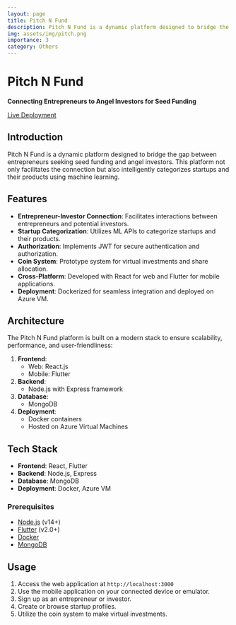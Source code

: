 ```yaml
---
layout: page
title: Pitch N Fund
description: Pitch N Fund is a dynamic platform designed to bridge the gap between entrepreneurs seeking seed funding and angel investors. This platform not only facilitates the connection but also intelligently categorizes startups and their products using machine learning. 🚀 Focus on investing and funding!!
img: assets/img/pitch.png
importance: 3
category: Others
---
```


# Pitch N Fund

**Connecting Entrepreneurs to Angel Investors for Seed Funding**

[Live Deployment](https://pitch-n-fund-website.vercel.app/)

## Introduction

Pitch N Fund is a dynamic platform designed to bridge the gap between entrepreneurs seeking seed funding and angel investors. This platform not only facilitates the connection but also intelligently categorizes startups and their products using machine learning.

## Features

- **Entrepreneur-Investor Connection**: Facilitates interactions between entrepreneurs and potential investors.
- **Startup Categorization**: Utilizes ML APIs to categorize startups and their products.
- **Authorization**: Implements JWT for secure authentication and authorization.
- **Coin System**: Prototype system for virtual investments and share allocation.
- **Cross-Platform**: Developed with React for web and Flutter for mobile applications.
- **Deployment**: Dockerized for seamless integration and deployed on Azure VM.

## Architecture

The Pitch N Fund platform is built on a modern stack to ensure scalability, performance, and user-friendliness:

1. **Frontend**:
   - Web: React.js
   - Mobile: Flutter
2. **Backend**:
   - Node.js with Express framework
3. **Database**:
   - MongoDB
4. **Deployment**:
   - Docker containers
   - Hosted on Azure Virtual Machines

## Tech Stack

- **Frontend**: React, Flutter
- **Backend**: Node.js, Express
- **Database**: MongoDB
- **Deployment**: Docker, Azure VM

### Prerequisites

- [Node.js](https://nodejs.org/en/) (v14+)
- [Flutter](https://flutter.dev/) (v2.0+)
- [Docker](https://www.docker.com/)
- [MongoDB](https://www.mongodb.com/)

## Usage

1. Access the web application at `http://localhost:3000`
2. Use the mobile application on your connected device or emulator.
3. Sign up as an entrepreneur or investor.
4. Create or browse startup profiles.
5. Utilize the coin system to make virtual investments.